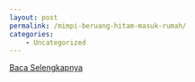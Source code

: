 ```yaml
---
layout: post
permalink: /mimpi-beruang-hitam-masuk-rumah/
categories:
    - Uncategorized
---
```


[Baca Selengkapnya](/07)